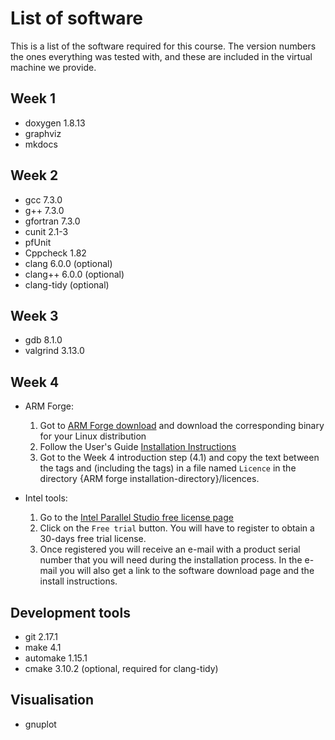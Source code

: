 # List of software

This is a list of the software required for this course.  The version
numbers the ones everything was tested with, and these are included in
the virtual machine we provide.

## Week 1

  * doxygen 1.8.13
  * graphviz 
  * mkdocs

## Week 2
  * gcc 7.3.0
  * g++ 7.3.0
  * gfortran 7.3.0
  * cunit 2.1-3
  * pfUnit
  * Cppcheck 1.82
  * clang 6.0.0 (optional)
  * clang++ 6.0.0 (optional)
  * clang-tidy (optional)

## Week 3

  * gdb 8.1.0
  * valgrind 3.13.0

## Week 4
 
 * ARM Forge:
 
   1. Got to [ARM Forge download](https://developer.arm.com/products/software-development-tools/hpc/downloads/download-arm-forge) and download the corresponding binary for your Linux distribution
   2. Follow the User's Guide [Installation Instructions](https://developer.arm.com/docs/101136/latest/arm-forge/installation)
   3.  Got to the Week 4 introduction step (4.1) and copy the text between the tags <License> and </License> (including the tags) in a file named `Licence` in the directory {ARM forge installation-directory}/licences. 
   
 * Intel tools:
 
   1. Go to the [Intel Parallel Studio free license page](https://software.intel.com/en-us/parallel-studio-xe/choose-download/free-trial-cluster-linux-fortran) 
   2. Click on the `Free trial` button. You will have to register to obtain a 30-days free trial license.
   3. Once registered you will receive an e-mail with a product serial number that you will need during the installation process. In the e-mail you will also get a link to the software download page and the install instructions. 
  
## Development tools

  * git 2.17.1
  * make 4.1
  * automake 1.15.1
  * cmake 3.10.2 (optional, required for clang-tidy)

## Visualisation

  * gnuplot
